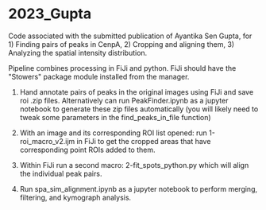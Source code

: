 # 2023_Gupta
Code associated with the submitted publication of Ayantika Sen Gupta, for 1) Finding pairs of peaks in CenpA, 2) Cropping and aligning them, 3) Analyzing the spatial intensity distribution.

Pipeline combines processing in FiJi and python.  FiJi should have the "Stowers" package module installed from the manager.

1.  Hand annotate pairs of peaks in the original images using FiJi and save roi .zip files.  Alternatively can run PeakFinder.ipynb as a jupyter notebook to generate these zip files automatically (you will likely need to tweak some parameters in the find_peaks_in_file function)

2. With an image and its corresponding ROI list opened:  run 1-roi_macro_v2.ijm in FiJi to get the cropped areas that have corresponding point ROIs added to them.

3. Within FiJi run a second macro:  2-fit_spots_python.py which will align the individual peak pairs.

4.  Run spa_sim_alignment.ipynb as a jupyter notebook to perform merging, filtering, and kymograph analysis.

